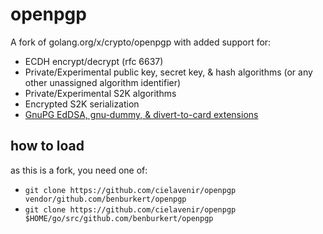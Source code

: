 # openpgp

A fork of golang.org/x/crypto/openpgp with added support for:

* ECDH encrypt/decrypt (rfc 6637)
* Private/Experimental public key, secret key, & hash algorithms (or any other unassigned algorithm identifier)
* Private/Experimental S2K algorithms
* Encrypted S2K serialization
* [GnuPG EdDSA, gnu-dummy, & divert-to-card extensions](https://github.com/benburkert/gnupg)

## how to load

as this is a fork, you need one of:

- `git clone https://github.com/cielavenir/openpgp vendor/github.com/benburkert/openpgp`
- `git clone https://github.com/cielavenir/openpgp $HOME/go/src/github.com/benburkert/openpgp`
